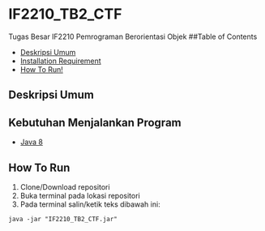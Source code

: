 # IF2210_TB2_CTF
Tugas Besar IF2210 Pemrograman Berorientasi Objek
##Table of Contents
- [Deskripsi Umum](#deskripsi-umum)
- [Installation Requirement](#installation-requirement)
- [How To Run!](#how-to-run)

## Deskripsi Umum
## Kebutuhan Menjalankan Program
* [Java 8](https://www.oracle.com/id/java/technologies/javase/javase8-archive-downloads.html)

## How To Run
1. Clone/Download repositori
2. Buka terminal pada lokasi repositori
3. Pada terminal salin/ketik teks dibawah ini:
```
java -jar "IF2210_TB2_CTF.jar"
```
